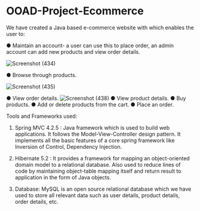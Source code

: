 # OOAD-Project-Ecommerce

We have created a Java based e-commerce website with which enables the user to:

● Maintain an account- a user can use this to place order, an admin account can add new products and view order details.

![Screenshot (434)](https://user-images.githubusercontent.com/56549662/165677642-c6d7d0f9-2cbc-4079-a019-763b5a6b9e71.png)

● Browse through products.

![Screenshot (435)](https://user-images.githubusercontent.com/56549662/165677789-c409c46f-6a98-4371-86f4-2a61eb574104.png)

● View order details.
![Screenshot (438)](https://user-images.githubusercontent.com/56549662/165677915-e2521282-5c18-4691-a47c-6b0095896507.png)
● View product details.
● Buy products.
● Add or delete products from the cart.
● Place an order.


Tools and Frameworks used:

1. Spring MVC 4.2.5 : Java framework which is used to build web applications. It follows the Model-View-Controller design pattern. It implements all the basic features of a core spring framework like Inversion of Control, Dependency Injection.

2. Hibernate 5.2 :  It provides a framework for mapping an object-oriented domain model to a relational database. Also used to reduce lines of code by maintaining object-table mapping itself and return result to application in the form of Java objects.

3. Database: MySQL is an open source relational database which we have used to store all relevant data such as user details, product details, order details, etc.



